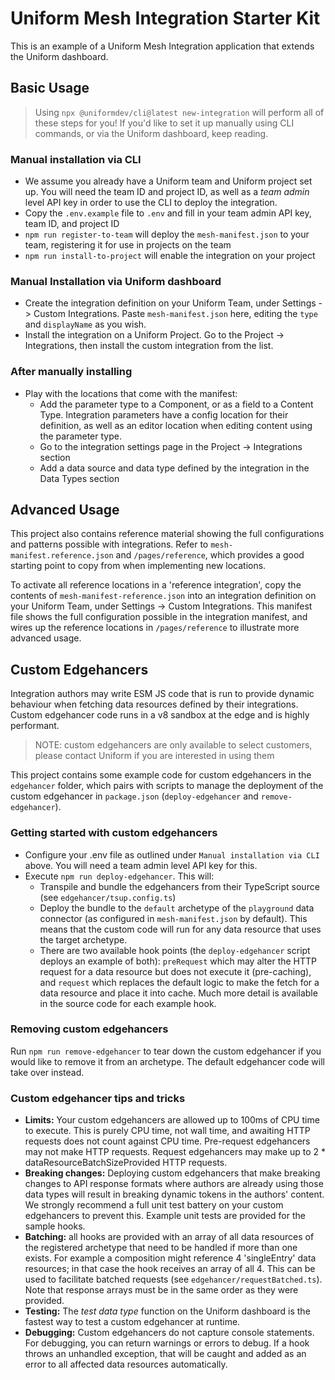 # Uniform Mesh Integration Starter Kit

This is an example of a Uniform Mesh Integration application that extends the Uniform dashboard.

## Basic Usage

> Using `npx @uniformdev/cli@latest new-integration` will perform all of these steps for you!
> If you'd like to set it up manually using CLI commands, or via the Uniform dashboard, keep reading.

### Manual installation via CLI
- We assume you already have a Uniform team and Uniform project set up. You will need the team ID and project ID, as well as a _team admin_ level API key in order to use the CLI to deploy the integration.
- Copy the `.env.example` file to `.env` and fill in your team admin API key, team ID, and project ID
- `npm run register-to-team` will deploy the `mesh-manifest.json` to your team, registering it for use in projects on the team
- `npm run install-to-project` will enable the integration on your project


### Manual Installation via Uniform dashboard
- Create the integration definition on your Uniform Team, under Settings -> Custom Integrations. Paste `mesh-manifest.json` here, editing the `type` and `displayName` as you wish.
- Install the integration on a Uniform Project. Go to the Project -> Integrations, then install the custom integration from the list.

### After manually installing
- Play with the locations that come with the manifest:
  - Add the parameter type to a Component, or as a field to a Content Type. Integration parameters have a config location for their definition, as well as an editor location when editing content using the parameter type.
  - Go to the integration settings page in the Project -> Integrations section
  - Add a data source and data type defined by the integration in the Data Types section

## Advanced Usage

This project also contains reference material showing the full configurations and patterns possible with integrations. Refer to `mesh-manifest.reference.json` and `/pages/reference`, which provides a good starting point to copy from when implementing new locations.

To activate all reference locations in a 'reference integration', copy the contents of `mesh-manifest-reference.json` into an integration definition on your Uniform Team, under Settings -> Custom Integrations. This manifest file shows the full configuration possible in the integration manifest, and wires up the reference locations in `/pages/reference` to illustrate more advanced usage.

## Custom Edgehancers

Integration authors may write ESM JS code that is run to provide dynamic behaviour when fetching data resources defined by their integrations. Custom edgehancer code runs in a v8 sandbox at the edge and is highly performant.

> NOTE: custom edgehancers are only available to select customers, please contact Uniform if you are interested in using them

This project contains some example code for custom edgehancers in the `edgehancer` folder, which pairs with scripts to manage the deployment of the custom edgehancer in `package.json` (`deploy-edgehancer` and `remove-edgehancer`).

### Getting started with custom edgehancers

* Configure your .env file as outlined under `Manual installation via CLI` above. You will need a team admin level API key for this.
* Execute `npm run deploy-edgehancer`. This will:
  - Transpile and bundle the edgehancers from their TypeScript source (see `edgehancer/tsup.config.ts`)
  - Deploy the bundle to the `default` archetype of the `playground` data connector (as configured in `mesh-manifest.json` by default). This means that the custom code will run for any data resource that uses the target archetype.
  - There are two available hook points (the `deploy-edgehancer` script deploys an example of both): `preRequest` which may alter the HTTP request for a data resource but does not execute it (pre-caching), and `request` which replaces the default logic to make the fetch for a data resource and place it into cache. Much more detail is available in the source code for each example hook.

### Removing custom edgehancers

Run `npm run remove-edgehancer` to tear down the custom edgehancer if you would like to remove it from an archetype. The default edgehancer code will take over instead.

### Custom edgehancer tips and tricks

* **Limits:** Your custom edgehancers are allowed up to 100ms of CPU time to execute. This is purely CPU time, not wall time, and awaiting HTTP requests does not count against CPU time. Pre-request edgehancers may not make HTTP requests. Request edgehancers may make up to 2 * dataResourceBatchSizeProvided HTTP requests.
* **Breaking changes:** Deploying custom edgehancers that make breaking changes to API response formats where authors are already using those data types will result in breaking dynamic tokens in the authors' content. We strongly recommend a full unit test battery on your custom edgehancers to prevent this. Example unit tests are provided for the sample hooks.
* **Batching:** all hooks are provided with an array of all data resources of the registered archetype that need to be handled if more than one exists. For example a composition might reference 4 'singleEntry' data resources; in that case the hook receives an array of all 4. This can be used to facilitate batched requests (see `edgehancer/requestBatched.ts`). Note that response arrays must be in the same order as they were provided.
* **Testing:** The _test data type_ function on the Uniform dashboard is the fastest way to test a custom edgehancer at runtime.
* **Debugging:** Custom edgehancers do not capture console statements. For debugging, you can return warnings or errors to debug. If a hook throws an unhandled exception, that will be caught and added as an error to all affected data resources automatically.

